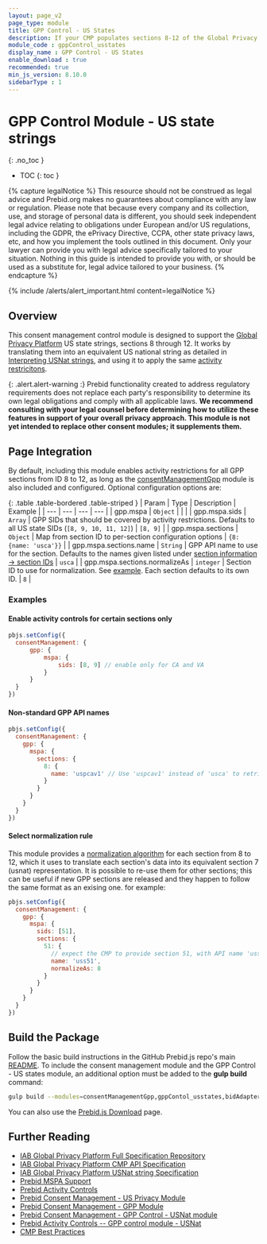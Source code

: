 ```yaml
---
layout: page_v2
page_type: module
title: GPP Control - US States
description: If your CMP populates sections 8-12 of the Global Privacy Platform, this module complements the `consentManagementGpp` module to control Prebid.js accordingly.
module_code : gppControl_usstates
display_name : GPP Control - US States
enable_download : true
recommended: true
min_js_version: 8.10.0
sidebarType : 1
---
```


# GPP Control Module - US state strings

{: .no_toc }

- TOC
{: toc }

{% capture legalNotice %}
This resource should not be construed as legal advice and Prebid.org makes no guarantees about compliance with any law or regulation. Please note that because every company and its collection, use, and storage of personal data is different, you should seek independent legal advice relating to obligations under European and/or US regulations, including the GDPR, the ePrivacy Directive, CCPA, other state privacy laws, etc, and how you implement the tools outlined in this document. Only your lawyer can provide you with legal advice specifically tailored to your situation. Nothing in this guide is intended to provide you with, or should be used as a substitute for, legal advice tailored to your business.
{% endcapture %}

{% include /alerts/alert_important.html content=legalNotice %}

## Overview

This consent management control module is designed to support the [Global Privacy Platform](https://iabtechlab.com/gpp/) US state strings, sections 8 through 12.
It works by translating them into an equivalent US national string as detailed in [Interpreting USNat strings](/features/mspa-usnat.html#interpreting-usnat-strings), and using it to apply the same [activity restricitons](/features/mspa-usnat.html#usnat-activity-restrictions).

{: .alert.alert-warning :}
Prebid functionality created to address regulatory requirements does not replace each party's responsibility to determine its own legal obligations and comply with all applicable laws. **We recommend consulting with your legal counsel before determining how to utilize these features in support of your overall privacy approach. This module is not yet intended to replace other consent modules; it supplements them.**

## Page Integration

By default, including this module enables activity restrictions for all GPP sections from ID 8 to 12, as long as the [consentManagementGpp](/dev-docs/modules/consentManagementGpp.html) module is also included and configured.
Optional configuration options are:

{: .table .table-bordered .table-striped }
| Param | Type | Description | Example |
| --- | --- | --- | --- |
| gpp.mspa | `Object` | | |
| gpp.mspa.sids | `Array` | GPP SIDs that should be covered by activity restrictions. Defaults to all US state SIDs (`[8, 9, 10, 11, 12]`) | `[8, 9]` |
| gpp.mspa.sections | `Object` | Map from section ID to per-section configuration options | `{8: {name: 'usca'}}` |
| gpp.mspa.sections.name | `String` | GPP API name to use for the section. Defaults to the names given listed under [section information -> section IDs](https://github.com/InteractiveAdvertisingBureau/Global-Privacy-Platform/blob/main/Sections/Section%20Information.md#section-ids)  | `usca` |
| gpp.mspa.sections.normalizeAs | `integer` | Section ID to use for normalization. See [example](#normalize-example). Each section defaults to its own ID. | `8` |

### Examples

#### Enable activity controls for certain sections only

```javascript
pbjs.setConfig({
  consentManagement: {
      gpp: {
          mspa: {
              sids: [8, 9] // enable only for CA and VA
          }
      }
  }
})
```

#### Non-standard GPP API names

```javascript
pbjs.setConfig({
  consentManagement: {
    gpp: {
      mspa: {
        sections: {
          8: {
            name: 'uspcav1' // Use 'uspcav1' instead of 'usca' to retrieve section 8 from the CMP
          }
        }
      }
    }
  }
})
```

#### Select normalization rule

<a id="normalize-example"></a>

This module provides a [normalization algorithm](/features/mspa-usnat.html#interpreting-usnat-strings) for each section from 8 to 12, which it uses to translate each section's data into its equivalent section 7 (usnat) representation.
It is possible to re-use them for other sections; this can be useful if new GPP sections are released and they happen to follow the same format as an exising one. for example:

```javascript
pbjs.setConfig({
  consentManagement: {
    gpp: {
      mspa: {
        sids: [51], 
        sections: {
          51: {
            // expect the CMP to provide section 51, with API name 'uss51', and the same format as section 8 (CA)
            name: 'uss51',
            normalizeAs: 8 
          }
        }
      }
    }
  }
})
```

## Build the Package

Follow the basic build instructions in the GitHub Prebid.js repo's main [README](https://github.com/prebid/Prebid.js/blob/master/README.md). To include the consent management module and the GPP Control - US states module, an additional option must be added to the **gulp build** command:

```bash
gulp build --modules=consentManagementGpp,gppContol_usstates,bidAdapter1,bidAdapter2
```

You can also use the [Prebid.js Download](/download.html) page.

## Further Reading

- [IAB Global Privacy Platform Full Specification Repository](https://github.com/InteractiveAdvertisingBureau/Global-Privacy-Platform)
- [IAB Global Privacy Platform CMP API Specification](https://github.com/InteractiveAdvertisingBureau/Global-Privacy-Platform/blob/main/Core/CMP%20API%20Specification.md)
- [IAB Global Privacy Platform USNat string Specification](https://github.com/InteractiveAdvertisingBureau/Global-Privacy-Platform/blob/main/Sections/US-National/IAB%20Privacy%E2%80%99s%20National%20Privacy%20Technical%20Specification.md)
- [Prebid MSPA Support](/features/mspa-usnat.html)
- [Prebid Activity Controls](/dev-docs/dev-docs/activity-controls.html)
- [Prebid Consent Management - US Privacy Module](/dev-docs/modules/consentManagementUsp.html)
- [Prebid Consent Management - GPP Module](/dev-docs/modules/consentManagementGpp.html)
- [Prebid Consent Management - GPP Control - USNat module](/dev-docs/modules/gppControl_usnat.html)
- [Prebid Activity Controls -- GPP control module - USNat](/dev-docs/modules/gppControl_usnat.html)
- [CMP Best Practices](https://docs.prebid.org/dev-docs/cmp-best-practices.html)

